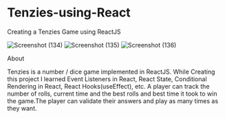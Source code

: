 # Tenzies-using-React

Creating a Tenzies Game using ReactJS

![Screenshot (134)](https://github.com/Sujitswain/Tenzies-using-React/assets/90376564/160690ec-f8cb-4ef0-96c1-7c680c462e63)
![Screenshot (135)](https://github.com/Sujitswain/Tenzies-using-React/assets/90376564/77fc564d-0b3b-4f26-8e47-719f30535531)
![Screenshot (136)](https://github.com/Sujitswain/Tenzies-using-React/assets/90376564/5b42e44e-6071-4d00-b208-33adfc120677)

About

Tenzies is a number / dice game implemented in ReactJS. While Creating this project I learned Event Listeners in React, React State, Conditional Rendering in React, React Hooks(useEffect), etc. A player can track the number of rolls, current time and the best rolls and best time it took to win the game.The player can validate their answers and play as many times as they want.
